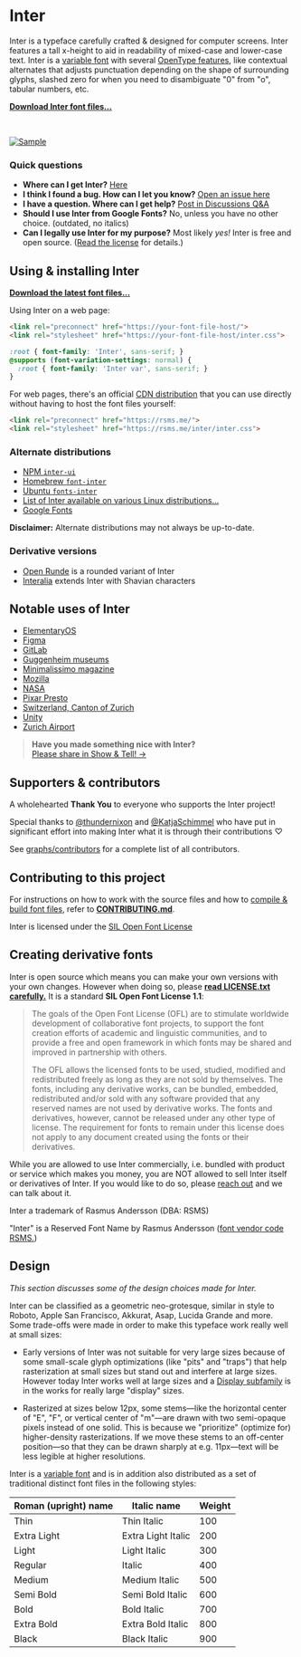 # Inter

Inter is a typeface carefully crafted & designed for computer screens.
Inter features a tall x-height to aid in readability of mixed-case and lower-case text.
Inter is a [variable font](https://rsms.me/inter/#variable) with
several [OpenType features](https://rsms.me/inter/#features), like contextual alternates that adjusts punctuation depending on the shape of surrounding glyphs, slashed zero for when you need to disambiguate "0" from "o", tabular numbers, etc.

[**Download Inter font files…**](https://github.com/rsms/inter/releases/latest)

<br>

[![Sample](misc/readme/intro.png)](https://rsms.me/inter/)


### Quick questions

- **Where can I get Inter?** [Here](https://github.com/rsms/inter/releases/latest)
- **I think I found a bug. How can I let you know?** [Open an issue here](https://github.com/rsms/inter/issues/new?template=bug_report.md)
- **I have a question. Where can I get help?** [Post in Discussions Q&A](https://github.com/rsms/inter/discussions/categories/q-a)
- **Should I use Inter from Google Fonts?** No, unless you have no other choice.
  (outdated, no italics)
- **Can I legally use Inter for my purpose?** Most likely _yes!_ Inter is free and open source.
  ([Read the license](LICENSE.txt) for details.)


## Using & installing Inter

[**Download the latest font files…**](https://github.com/rsms/inter/releases/latest)

Using Inter on a web page:

```html
<link rel="preconnect" href="https://your-font-file-host/">
<link rel="stylesheet" href="https://your-font-file-host/inter.css">
```

```css
:root { font-family: 'Inter', sans-serif; }
@supports (font-variation-settings: normal) {
  :root { font-family: 'Inter var', sans-serif; }
}
```

For web pages, there's an official [CDN distribution](https://rsms.me/inter/inter.css) that you can use directly without having to host the font files yourself:

```html
<link rel="preconnect" href="https://rsms.me/">
<link rel="stylesheet" href="https://rsms.me/inter/inter.css">
```


### Alternate distributions

- [NPM `inter-ui`](https://www.npmjs.com/package/inter-ui)
- [Homebrew `font-inter`](https://github.com/Homebrew/homebrew-cask-fonts)
- [Ubuntu `fonts-inter`](https://packages.ubuntu.com/search?keywords=fonts-inter)
- [List of Inter available on various Linux distributions…](https://repology.org/project/fonts:inter/versions)
- [Google Fonts](https://fonts.google.com/specimen/Inter)

**Disclaimer:** Alternate distributions may not always be up-to-date.


### Derivative versions

- [Open Runde](https://github.com/lauridskern/open-runde) is a rounded variant of Inter
- [Interalia](https://github.com/Shavian-info/interalia) extends Inter with Shavian characters


## Notable uses of Inter

- [ElementaryOS](https://elementary.io/)
- [Figma](https://figma.com/)
- [GitLab](https://gitlab.com/)
- [Guggenheim museums](https://www.pentagram.com/work/guggenheim-3)
- [Minimalissimo magazine](https://minimalissimo.com/)
- [Mozilla](https://mozilla.design/firefox/typography/)
- [NASA](https://www.nasa.gov/specials/artemis-ii/)
- [Pixar Presto](https://en.wikipedia.org/wiki/Presto_(animation_software))
- [Switzerland, Canton of Zurich](https://www.zh.ch/)
- [Unity](https://unity.com/)
- [Zurich Airport](https://flughafen-zuerich.ch/)


> **Have you made something nice with Inter?**<br>
> [Please share in Show & Tell! →](https://github.com/rsms/inter/discussions/categories/show-and-tell)


## Supporters & contributors

A wholehearted **Thank You** to everyone who supports the Inter project!

Special thanks to
[@thundernixon](https://github.com/thundernixon) and
[@KatjaSchimmel](https://github.com/KatjaSchimmel)
who have put in significant effort into making Inter what it is through
their contributions ♡

See [graphs/contributors](https://github.com/rsms/inter/graphs/contributors)
for a complete list of all contributors.


## Contributing to this project

For instructions on how to work with the source files and how to
[compile & build font files](CONTRIBUTING.md#compiling-font-files),
refer to [**CONTRIBUTING.md**](CONTRIBUTING.md).

Inter is licensed under the [SIL Open Font License](LICENSE.txt)


## Creating derivative fonts

Inter is open source which means you can make your own versions with your own changes.
However when doing so, please [**read LICENSE.txt carefully.**](LICENSE.txt) It is a standard **SIL Open Font License 1.1**:

> The goals of the Open Font License (OFL) are to stimulate worldwide
> development of collaborative font projects, to support the font creation
> efforts of academic and linguistic communities, and to provide a free and
> open framework in which fonts may be shared and improved in partnership
> with others.
>
> The OFL allows the licensed fonts to be used, studied, modified and
> redistributed freely as long as they are not sold by themselves. The
> fonts, including any derivative works, can be bundled, embedded,
> redistributed and/or sold with any software provided that any reserved
> names are not used by derivative works. The fonts and derivatives,
> however, cannot be released under any other type of license. The
> requirement for fonts to remain under this license does not apply
> to any document created using the fonts or their derivatives.

While you are allowed to use Inter commercially, i.e. bundled with product or service which makes you money, you are NOT allowed to sell Inter itself or derivatives of Inter. If you would like to do so, please [reach out](https://github.com/rsms) and we can talk about it.

Inter a trademark of Rasmus Andersson (DBA: RSMS)

"Inter" is a Reserved Font Name by Rasmus Andersson
([font vendor code RSMS.](https://learn.microsoft.com/en-us/typography/vendors/#r))


## Design

_This section discusses some of the design choices made for Inter._

Inter can be classified as a geometric neo-grotesque, similar in style to Roboto, Apple San Francisco, Akkurat, Asap, Lucida Grande and more. Some trade-offs were made in order to make this typeface work really well at small sizes:

- Early versions of Inter was not suitable for very large sizes because of some small-scale glyph optimizations (like "pits" and "traps") that help rasterization at small sizes but stand out and interfere at large sizes. However today Inter works well at large sizes and a [Display subfamily](https://github.com/rsms/inter/releases/tag/display-beta-1) is in the works for really large "display" sizes.

- Rasterized at sizes below 12px, some stems—like the horizontal center of "E", "F", or vertical center of "m"—are drawn with two semi-opaque pixels instead of one solid. This is because we "prioritize" (optimize for) higher-density rasterizations. If we move these stems to an off-center position—so that they can be drawn sharply at e.g. 11px—text will be less legible at higher resolutions.

Inter is a [variable font](https://rsms.me/inter/#variable) and is in addition also distributed as a set of traditional distinct font files in the following styles:

| Roman (upright) name | Italic name          | Weight
| -------------------- | -------------------- | ------------
| Thin                 | Thin Italic          | 100
| Extra Light          | Extra Light Italic   | 200
| Light                | Light Italic         | 300
| Regular              | Italic               | 400
| Medium               | Medium Italic        | 500
| Semi Bold            | Semi Bold Italic     | 600
| Bold                 | Bold Italic          | 700
| Extra Bold           | Extra Bold Italic    | 800
| Black                | Black Italic         | 900

